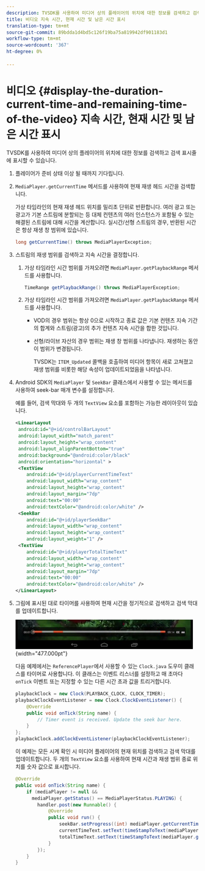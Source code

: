 ```yaml
---
description: TVSDK를 사용하여 미디어 상의 플레이어의 위치에 대한 정보를 검색하고 검색 표시줄에 표시할 수 있습니다.
title: 비디오 지속 시간, 현재 시간 및 남은 시간 표시
translation-type: tm+mt
source-git-commit: 89bdda1d4bd5c126f19ba75a819942df901183d1
workflow-type: tm+mt
source-wordcount: '367'
ht-degree: 0%

---
```



# 비디오 {#display-the-duration-current-time-and-remaining-time-of-the-video} 지속 시간, 현재 시간 및 남은 시간 표시

TVSDK를 사용하여 미디어 상의 플레이어의 위치에 대한 정보를 검색하고 검색 표시줄에 표시할 수 있습니다.

1. 플레이어가 준비 상태 이상 될 때까지 기다립니다.
1. `MediaPlayer.getCurrentTime` 메서드를 사용하여 현재 재생 헤드 시간을 검색합니다.

   가상 타임라인의 현재 재생 헤드 위치를 밀리초 단위로 반환합니다. 여러 광고 또는 광고가 기본 스트림에 분할되는 등 대체 컨텐츠의 여러 인스턴스가 포함될 수 있는 해결된 스트림에 대해 시간을 계산합니다. 실시간/선형 스트림의 경우, 반환된 시간은 항상 재생 창 범위에 있습니다.

   ```java
   long getCurrentTime() throws MediaPlayerException;
   ```

1. 스트림의 재생 범위를 검색하고 지속 시간을 결정합니다.
   1. 가상 타임라인 시간 범위를 가져오려면 `MediaPlayer.getPlaybackRange` 메서드를 사용합니다.

      ```java
      TimeRange getPlaybackRange() throws MediaPlayerException;
      ```

   1. 가상 타임라인 시간 범위를 가져오려면 `MediaPlayer.getPlaybackRange` 메서드를 사용합니다.

      * VOD의 경우 범위는 항상 0으로 시작하고 종료 값은 기본 컨텐츠 지속 기간의 합계와 스트림(광고)의 추가 컨텐츠 지속 시간을 합한 것입니다.
      * 선형/라이브 자산의 경우 범위는 재생 창 범위를 나타냅니다. 재생하는 동안 이 범위가 변경됩니다.

         TVSDK는 `ITEM_Updated` 콜백을 호출하여 미디어 항목이 새로 고쳐졌고 재생 범위를 비롯한 해당 속성이 업데이트되었음을 나타냅니다.

1. Android SDK의 `MediaPlayer` 및 `SeekBar` 클래스에서 사용할 수 있는 메서드를 사용하여 seek-bar 매개 변수를 설정합니다.

   예를 들어, 검색 막대와 두 개의 `TextView` 요소를 포함하는 가능한 레이아웃이 있습니다.

   ```xml
   <LinearLayout 
    android:id="@+id/controlBarLayout" 
    android:layout_width="match_parent" 
    android:layout_height="wrap_content" 
    android:layout_alignParentBottom="true" 
    android:background="@android:color/black" 
    android:orientation="horizontal" > 
    <TextView 
       android:id="@+id/playerCurrentTimeText" 
       android:layout_width="wrap_content" 
       android:layout_height="wrap_content" 
       android:layout_margin="7dp" 
       android:text="00:00" 
       android:textColor="@android:color/white" /> 
    <SeekBar 
       android:id="@+id/playerSeekBar" 
       android:layout_width="wrap_content" 
       android:layout_height="wrap_content" 
       android:layout_weight="1" /> 
    <TextView 
       android:id="@+id/playerTotalTimeText" 
       android:layout_width="wrap_content" 
       android:layout_height="wrap_content" 
       android:layout_margin="7dp" 
       android:text="00:00" 
       android:textColor="@android:color/white" /> 
   </LinearLayout>
   ```

1. 그림에 표시된 대로 타이머를 사용하여 현재 시간을 정기적으로 검색하고 검색 막대를 업데이트합니다.

   <!--<a id="fig_689CEDDD02094C0C8E91C5195F8EAD3F"></a>-->

   ![](assets/seek-bar.jpg){width=&quot;477.000pt&quot;}

   다음 예제에서는 `ReferencePlayer`에서 사용할 수 있는 `Clock.java` 도우미 클래스를 타이머로 사용합니다. 이 클래스는 이벤트 리스너를 설정하고 매 초마다 `onTick` 이벤트 또는 지정할 수 있는 다른 시간 초과 값을 트리거합니다.

   ```java
   playbackClock = new Clock(PLAYBACK_CLOCK, CLOCK_TIMER); 
   playbackClockEventListener = new Clock.ClockEventListener() { 
       @Override 
       public void onTick(String name) { 
           // Timer event is received. Update the seek bar here. 
       } 
   }; 
   playbackClock.addClockEventListener(playbackClockEventListener);
   ```

   이 예제는 모든 시계 확인 시 미디어 플레이어의 현재 위치를 검색하고 검색 막대를 업데이트합니다. 두 개의 `TextView` 요소를 사용하여 현재 시간과 재생 범위 종료 위치를 숫자 값으로 표시합니다.

   ```java
   @Override 
   public void onTick(String name) { 
       if (mediaPlayer != null &&  
         mediaPlayer.getStatus() == MediaPlayerStatus.PLAYING) { 
           handler.post(new Runnable() { 
               @Override 
               public void run() { 
                   seekBar.setProgress((int) mediaPlayer.getCurrentTime()); 
                   currentTimeText.setText(timeStampToText(mediaPlayer.getCurrentTime())); 
                   totalTimeText.setText(timeStampToText(mediaPlayer.getPlaybackRange().getEnd())); 
               } 
           }); 
       } 
   } 
   ```

